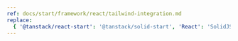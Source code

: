 ```yaml
---
ref: docs/start/framework/react/tailwind-integration.md
replace:
  { '@tanstack/react-start': '@tanstack/solid-start', 'React': 'SolidJS' }
---
```

